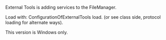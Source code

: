 External Tools is adding services to the FileManager.

Load with: 
  ConfigurationOfExternalTools load.
(or see class side, protocol loading for alternate ways).

This version is Windows only.